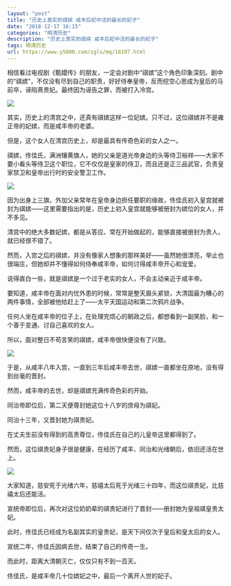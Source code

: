 ```yaml
---
layout: "post"
title: "历史上真实的祺嫔 咸丰后妃中活的最长的妃子"
date: "2018-12-17 16:15"
categories: "明清历史"
description: "历史上真实的祺嫔 咸丰后妃中活的最长的妃子"
tags: 明清历史
url: https://www.y5000.com/zgls/mq/18197.html
---
```






相信看过电视剧《甄嬛传》的朋友，一定会对剧中“祺嫔”这个角色印象深刻。剧中的“祺嫔”，不仅没有尽到自己的职责，好好侍奉皇帝，反而挖空心思成为皇后的马前卒，诬陷熹贵妃。最终因为诬告之罪，而被打入冷宫。

![](https://img.y5000.com/uploads/allimg/170330/105I64649-0.jpg)

其实，历史上的清宫之中，还真有祺嫔这样一位妃嫔。只不过，这位祺嫔并不是雍正帝的妃嫔，而是咸丰帝的老婆。

但是，这个女人在清宫历史上，却是最具有传奇色彩的女人之一。

祺嫔，佟佳氏，满洲镶黄旗人，她的父亲是道光帝身边的头等侍卫裕祥——大家不要小看头等侍卫这个职位，它不仅仅是皇家的侍卫，而且还是正三品武官，负责皇家禁卫和皇帝出行时的安全警卫工作。

![](https://img.y5000.com/uploads/allimg/170330/105IB355-1.jpg)

因为出身上三旗，外加父亲常年在皇帝身边担任要职的缘故，佟佳氏初入皇宫就被封为祺嫔——这里需要指出的是，历史上初入皇宫就能够被册封为嫔位的女人，并不多见。

清宫中的绝大多数妃嫔，都是从答应、常在开始做起的，能够直接被册封为贵人，就已经很不错了。

然而，入宫之后的祺嫔，并没有像家人想象的那样美好——虽然她很漂亮，举止也很端庄，但她却并不懂得如何侍奉咸丰帝，如何讨得咸丰帝开心和宠爱。

说得直白一些，就是祺嫔是一个过于老实的女人，不会主动亲近于咸丰帝。

要知道，咸丰帝在面对内忧外患的时候，常常是整天眉头紧锁，大清国最为糟心的两件事情，全部被他给赶上了——太平天国运动和第二次鸦片战争。

任何人坐在咸丰帝的位子上，在处理完烦心的朝政之后，都想看到一副笑脸，和一个善于变通、讨自己喜欢的女人。

所以，面对整日不苟言笑的祺嫔，咸丰帝很快便没有了兴致。

![](https://img.y5000.com/uploads/allimg/170330/105I61622-2.jpg)

于是，从咸丰八年入宫，一直到三年后咸丰帝去世，祺嫔一直都坐在原地，没有得到丝毫的晋封。

然而，咸丰帝的去世，却是祺嫔充满传奇色彩的开始。

同治帝即位后，第二天便尊封她这位十八岁的庶母为祺妃。

同治十三年，又晋封她为祺贵妃。

在丈夫生前没有得到的高贵尊位，佟佳氏在自己的儿皇帝这里都得到了。

然而，这位祺贵妃身子很是健康，在经历了咸丰、同治和光绪朝后，依旧还活在世上。

![](https://img.y5000.com/uploads/allimg/170330/105IAM2-3.jpg)

大家知道，慈安死于光绪六年，慈禧太后死于光绪三十四年，而这位祺贵妃，比慈禧太后还能活。

宣统帝即位后，再次对这位奶奶辈的祺贵妃进行了晋封——册封她为皇祖祺皇贵太妃。

此时，佟佳氏已经成为名副其实的皇贵妃，是天下间仅次于皇后和皇太后的女人。

宣统二年，佟佳氏因病去世，结束了自己的传奇一生。

而此时，距离大清朝灭亡，仅仅只有不到一百天。

佟佳氏，是咸丰帝几十位嫔妃之中，最后一个离开人世的妃子。
